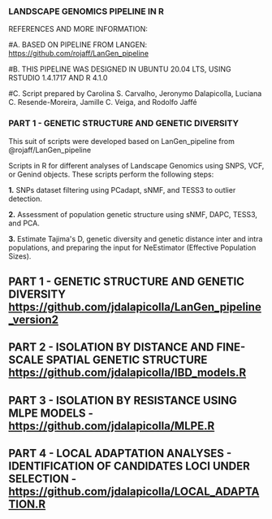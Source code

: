 ### LANDSCAPE GENOMICS PIPELINE IN R ###
 
REFERENCES AND MORE INFORMATION:

#A. BASED ON PIPELINE FROM LANGEN: https://github.com/rojaff/LanGen_pipeline
 
#B. THIS PIPELINE WAS DESIGNED IN UBUNTU 20.04 LTS, USING RSTUDIO 1.4.1717 AND R 4.1.0

#C. Script prepared by Carolina S. Carvalho, Jeronymo Dalapicolla, Luciana C. Resende-Moreira, Jamille C. Veiga, and Rodolfo Jaffé



### PART 1 - GENETIC STRUCTURE AND GENETIC DIVERSITY ###

This suit of scripts were developed based on LanGen_pipeline from @rojaff/LanGen_pipeline

Scripts in R for different analyses of Landscape Genomics using SNPS, VCF, or Genind objects. These scripts perform the following steps:

<b>1.</b> SNPs dataset filtering using PCadapt, sNMF, and TESS3 to outlier detection.

<b>2.</b> Assessment of population genetic structure using sNMF, DAPC, TESS3, and PCA.

<b>3.</b> Estimate Tajima's D, genetic diversity and genetic distance inter and intra populations, and preparing the input for NeEstimator (Effective Population Sizes).

## PART 1 - GENETIC STRUCTURE AND GENETIC DIVERSITY https://github.com/jdalapicolla/LanGen_pipeline_version2
## PART 2 - ISOLATION BY DISTANCE AND FINE-SCALE SPATIAL GENETIC STRUCTURE https://github.com/jdalapicolla/IBD_models.R
## PART 3 - ISOLATION BY RESISTANCE USING MLPE MODELS - https://github.com/jdalapicolla/MLPE.R
## PART 4 - LOCAL ADAPTATION ANALYSES - IDENTIFICATION OF CANDIDATES LOCI UNDER SELECTION - https://github.com/jdalapicolla/LOCAL_ADAPTATION.R
    
